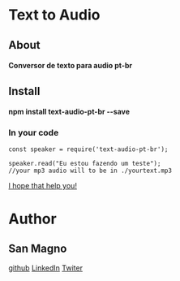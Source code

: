 # Text to Audio

## About

#### Conversor de texto para audio pt-br

## Install 

#### npm install text-audio-pt-br --save 

### In your code 


```
const speaker = require('text-audio-pt-br');

speaker.read("Eu estou fazendo um teste");
//your mp3 audio will to be in ./yourtext.mp3

``` 


[I hope that help you!](https://www.linkedin.com/in/jusanmagno/) 


# Author 
## San Magno 
[github](https://github.com/jusansilva)
[LinkedIn](https://www.linkedin.com/in/jusanmagno/)
[Twiter](https://twitter.com/JusanMagno)